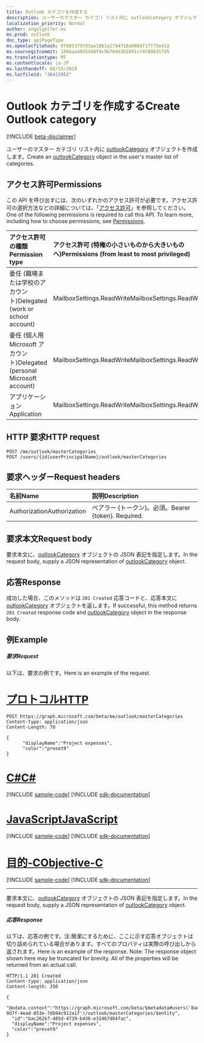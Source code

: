 ```yaml
---
title: Outlook カテゴリを作成する
description: ユーザーのマスター カテゴリ リスト内に outlookCategory オブジェクトを作成します。
localization_priority: Normal
author: angelgolfer-ms
ms.prod: outlook
doc_type: apiPageType
ms.openlocfilehash: 0f8853797d3aa18b1a2794716a0884f1ff75e432
ms.sourcegitcommit: 1066aa4045d48f9c9b764d3b2891cf4f806d17d5
ms.translationtype: MT
ms.contentlocale: ja-JP
ms.lasthandoff: 08/15/2019
ms.locfileid: "36413952"
---
```

# <a name="create-outlook-category"></a><span data-ttu-id="2e18d-103">Outlook カテゴリを作成する</span><span class="sxs-lookup"><span data-stu-id="2e18d-103">Create Outlook category</span></span>

[!INCLUDE [beta-disclaimer](../../includes/beta-disclaimer.md)]

<span data-ttu-id="2e18d-104">ユーザーのマスター カテゴリ リスト内に [outlookCategory](../resources/outlookcategory.md) オブジェクトを作成します。</span><span class="sxs-lookup"><span data-stu-id="2e18d-104">Create an [outlookCategory](../resources/outlookcategory.md) object in the user's master list of categories.</span></span>

## <a name="permissions"></a><span data-ttu-id="2e18d-105">アクセス許可</span><span class="sxs-lookup"><span data-stu-id="2e18d-105">Permissions</span></span>
<span data-ttu-id="2e18d-p101">この API を呼び出すには、次のいずれかのアクセス許可が必要です。アクセス許可の選択方法などの詳細については、「[アクセス許可](/graph/permissions-reference)」を参照してください。</span><span class="sxs-lookup"><span data-stu-id="2e18d-p101">One of the following permissions is required to call this API. To learn more, including how to choose permissions, see [Permissions](/graph/permissions-reference).</span></span>

|<span data-ttu-id="2e18d-108">アクセス許可の種類</span><span class="sxs-lookup"><span data-stu-id="2e18d-108">Permission type</span></span>      | <span data-ttu-id="2e18d-109">アクセス許可 (特権の小さいものから大きいものへ)</span><span class="sxs-lookup"><span data-stu-id="2e18d-109">Permissions (from least to most privileged)</span></span>              |
|:--------------------|:---------------------------------------------------------|
|<span data-ttu-id="2e18d-110">委任 (職場または学校のアカウント)</span><span class="sxs-lookup"><span data-stu-id="2e18d-110">Delegated (work or school account)</span></span> | <span data-ttu-id="2e18d-111">MailboxSettings.ReadWrite</span><span class="sxs-lookup"><span data-stu-id="2e18d-111">MailboxSettings.ReadWrite</span></span>    |
|<span data-ttu-id="2e18d-112">委任 (個人用 Microsoft アカウント)</span><span class="sxs-lookup"><span data-stu-id="2e18d-112">Delegated (personal Microsoft account)</span></span> | <span data-ttu-id="2e18d-113">MailboxSettings.ReadWrite</span><span class="sxs-lookup"><span data-stu-id="2e18d-113">MailboxSettings.ReadWrite</span></span>   |
|<span data-ttu-id="2e18d-114">アプリケーション</span><span class="sxs-lookup"><span data-stu-id="2e18d-114">Application</span></span> | <span data-ttu-id="2e18d-115">MailboxSettings.ReadWrite</span><span class="sxs-lookup"><span data-stu-id="2e18d-115">MailboxSettings.ReadWrite</span></span> |

## <a name="http-request"></a><span data-ttu-id="2e18d-116">HTTP 要求</span><span class="sxs-lookup"><span data-stu-id="2e18d-116">HTTP request</span></span>
<!-- { "blockType": "ignored" } -->
```http
POST /me/outlook/masterCategories
POST /users/{id|userPrincipalName}/outlook/masterCategories
```
## <a name="request-headers"></a><span data-ttu-id="2e18d-117">要求ヘッダー</span><span class="sxs-lookup"><span data-stu-id="2e18d-117">Request headers</span></span>
| <span data-ttu-id="2e18d-118">名前</span><span class="sxs-lookup"><span data-stu-id="2e18d-118">Name</span></span>       | <span data-ttu-id="2e18d-119">説明</span><span class="sxs-lookup"><span data-stu-id="2e18d-119">Description</span></span>|
|:---------------|:----------|
| <span data-ttu-id="2e18d-120">Authorization</span><span class="sxs-lookup"><span data-stu-id="2e18d-120">Authorization</span></span>  | <span data-ttu-id="2e18d-p102">ベアラー {トークン}。必須。</span><span class="sxs-lookup"><span data-stu-id="2e18d-p102">Bearer {token}. Required.</span></span> |


## <a name="request-body"></a><span data-ttu-id="2e18d-123">要求本文</span><span class="sxs-lookup"><span data-stu-id="2e18d-123">Request body</span></span>
<span data-ttu-id="2e18d-124">要求本文に、[outlookCategory](../resources/outlookcategory.md) オブジェクトの JSON 表記を指定します。</span><span class="sxs-lookup"><span data-stu-id="2e18d-124">In the request body, supply a JSON representation of [outlookCategory](../resources/outlookcategory.md) object.</span></span>

## <a name="response"></a><span data-ttu-id="2e18d-125">応答</span><span class="sxs-lookup"><span data-stu-id="2e18d-125">Response</span></span>

<span data-ttu-id="2e18d-126">成功した場合、このメソッドは `201 Created` 応答コードと、応答本文に [outlookCategory](../resources/outlookcategory.md) オブジェクトを返します。</span><span class="sxs-lookup"><span data-stu-id="2e18d-126">If successful, this method returns `201 Created` response code and [outlookCategory](../resources/outlookcategory.md) object in the response body.</span></span>

## <a name="example"></a><span data-ttu-id="2e18d-127">例</span><span class="sxs-lookup"><span data-stu-id="2e18d-127">Example</span></span>
##### <a name="request"></a><span data-ttu-id="2e18d-128">要求</span><span class="sxs-lookup"><span data-stu-id="2e18d-128">Request</span></span>
<span data-ttu-id="2e18d-129">以下は、要求の例です。</span><span class="sxs-lookup"><span data-stu-id="2e18d-129">Here is an example of the request.</span></span>

# <a name="httptabhttp"></a>[<span data-ttu-id="2e18d-130">プロトコル</span><span class="sxs-lookup"><span data-stu-id="2e18d-130">HTTP</span></span>](#tab/http)
<!-- {
  "blockType": "request",
  "name": "create_outlookcategory_from_outlookuser"
}-->
```http
POST https://graph.microsoft.com/beta/me/outlook/masterCategories
Content-type: application/json
Content-Length: 70

{
      "displayName":"Project expenses",
      "color":"preset9"
}
```
# <a name="ctabcsharp"></a>[<span data-ttu-id="2e18d-131">C#</span><span class="sxs-lookup"><span data-stu-id="2e18d-131">C#</span></span>](#tab/csharp)
[!INCLUDE [sample-code](../includes/snippets/csharp/create-outlookcategory-from-outlookuser-csharp-snippets.md)]
[!INCLUDE [sdk-documentation](../includes/snippets/snippets-sdk-documentation-link.md)]

# <a name="javascripttabjavascript"></a>[<span data-ttu-id="2e18d-132">JavaScript</span><span class="sxs-lookup"><span data-stu-id="2e18d-132">JavaScript</span></span>](#tab/javascript)
[!INCLUDE [sample-code](../includes/snippets/javascript/create-outlookcategory-from-outlookuser-javascript-snippets.md)]
[!INCLUDE [sdk-documentation](../includes/snippets/snippets-sdk-documentation-link.md)]

# <a name="objective-ctabobjc"></a>[<span data-ttu-id="2e18d-133">目的-C</span><span class="sxs-lookup"><span data-stu-id="2e18d-133">Objective-C</span></span>](#tab/objc)
[!INCLUDE [sample-code](../includes/snippets/objc/create-outlookcategory-from-outlookuser-objc-snippets.md)]
[!INCLUDE [sdk-documentation](../includes/snippets/snippets-sdk-documentation-link.md)]

---

<span data-ttu-id="2e18d-134">要求本文に、[outlookCategory](../resources/outlookcategory.md) オブジェクトの JSON 表記を指定します。</span><span class="sxs-lookup"><span data-stu-id="2e18d-134">In the request body, supply a JSON representation of [outlookCategory](../resources/outlookcategory.md) object.</span></span>
##### <a name="response"></a><span data-ttu-id="2e18d-135">応答</span><span class="sxs-lookup"><span data-stu-id="2e18d-135">Response</span></span>
<span data-ttu-id="2e18d-p103">以下は、応答の例です。注:簡潔にするために、ここに示す応答オブジェクトは切り詰められている場合があります。すべてのプロパティは実際の呼び出しから返されます。</span><span class="sxs-lookup"><span data-stu-id="2e18d-p103">Here is an example of the response. Note: The response object shown here may be truncated for brevity. All of the properties will be returned from an actual call.</span></span>
<!-- {
  "blockType": "response",
  "truncated": true,
  "@odata.type": "microsoft.graph.outlookCategory"
} -->
```http
HTTP/1.1 201 Created
Content-type: application/json
Content-length: 250

{
  "@odata.context":"https://graph.microsoft.com/beta/$metadata#users('8ae6f565-0d7f-4ead-853e-7db94c912a1f')/outlook/masterCategories/$entity",
  "id":"bac262b7-485d-4739-b436-e31467d64fac",
  "displayName":"Project expenses",
  "color":"preset9"
}
```

<!-- uuid: 8fcb5dbc-d5aa-4681-8e31-b001d5168d79
2015-10-25 14:57:30 UTC -->
<!--
{
  "type": "#page.annotation",
  "description": "Create outlookCategory",
  "keywords": "",
  "section": "documentation",
  "tocPath": "",
  "suppressions": [
  ]
}
-->
